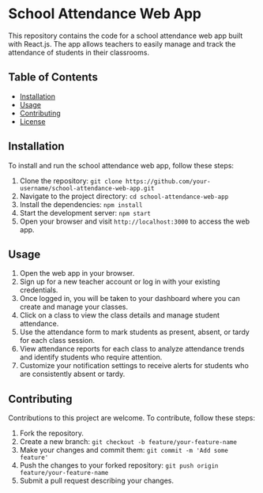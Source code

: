 # School Attendance Web App

This repository contains the code for a school attendance web app built with React.js. The app allows teachers to easily manage and track the attendance of students in their classrooms.

## Table of Contents

- [Installation](#installation)
- [Usage](#usage)
- [Contributing](#contributing)
- [License](#license)


## Installation

To install and run the school attendance web app, follow these steps:

1. Clone the repository: `git clone https://github.com/your-username/school-attendance-web-app.git`
2. Navigate to the project directory: `cd school-attendance-web-app`
3. Install the dependencies: `npm install`
4. Start the development server: `npm start`
5. Open your browser and visit `http://localhost:3000` to access the web app.

## Usage

1. Open the web app in your browser.
2. Sign up for a new teacher account or log in with your existing credentials.
3. Once logged in, you will be taken to your dashboard where you can create and manage your classes.
4. Click on a class to view the class details and manage student attendance.
5. Use the attendance form to mark students as present, absent, or tardy for each class session.
6. View attendance reports for each class to analyze attendance trends and identify students who require attention.
7. Customize your notification settings to receive alerts for students who are consistently absent or tardy.

## Contributing

Contributions to this project are welcome. To contribute, follow these steps:

1. Fork the repository.
2. Create a new branch: `git checkout -b feature/your-feature-name`
3. Make your changes and commit them: `git commit -m 'Add some feature'`
4. Push the changes to your forked repository: `git push origin feature/your-feature-name`
5. Submit a pull request describing your changes.
